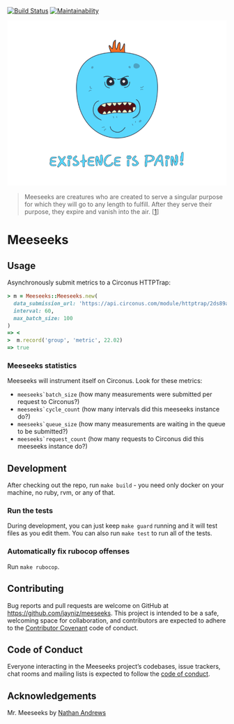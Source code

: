 [![Build Status](https://travis-ci.com/coup-mobility/meeseeks.svg?branch=master)](https://travis-ci.com/coup-mobility/meeseeks) [![Maintainability](https://api.codeclimate.com/v1/badges/3b8aad1633758b0723bc/maintainability)](https://codeclimate.com/github/coup-mobility/meeseeks/maintainability)

![](meeseeks.png)
> Meeseeks are creatures who are created to serve a singular purpose for which they will go to any length to fulfill. After they serve their purpose, they expire and vanish into the air. [[1](http://rickandmorty.wikia.com/wiki/Mr._Meeseeks)]

# Meeseeks

## Usage

Asynchronously submit metrics to a Circonus HTTPTrap:

```ruby
> m = Meeseeks::Meeseeks.new(
  data_submission_url: 'https://api.circonus.com/module/httptrap/2ds89as2-29e3-4155-a54a-4b7261419e11/secret',
  interval: 60,
  max_batch_size: 100
)
=> <
>  m.record('group', 'metric', 22.02)
=> true
```

### Meeseeks statistics

Meeseeks will instrument itself on Circonus. Look for these metrics:

- ``meeseeks`batch_size`` (how many measurements were submitted per request to Circonus?)
- ``meeseeks`cycle_count`` (how many intervals did this meeseeks instance do?)
- ``meeseeks`queue_size`` (how many measurements are waiting in the queue to be submitted?)
- ``meeseeks`request_count`` (how many requests to Circonus did this meeseeks instance do?)

## Development

After checking out the repo, run `make build` - you need only docker on your machine, no ruby, rvm, or any of that.

### Run the tests

During development, you can just keep `make guard` running and it will test files as you edit them. You can also run `make test` to run all of the tests.

### Automatically fix rubocop offenses

Run `make rubocop`.

## Contributing

Bug reports and pull requests are welcome on GitHub at https://github.com/jayniz/meeseeks. This project is intended to be a safe, welcoming space for collaboration, and contributors are expected to adhere to the [Contributor Covenant](http://contributor-covenant.org) code of conduct.

## Code of Conduct

Everyone interacting in the Meeseeks project’s codebases, issue trackers, chat rooms and mailing lists is expected to follow the [code of conduct](https://github.com/jayniz/meeseeks/blob/master/CODE_OF_CONDUCT.md).


## Acknowledgements

Mr. Meeseeks by [Nathan Andrews](https://dribbble.com/shots/2846308-Mr-Meeseeks?utm_source=Clipboard_Shot&utm_campaign=nathanandrews&utm_content=Mr%20Meeseeks&utm_medium=Social_Share)
